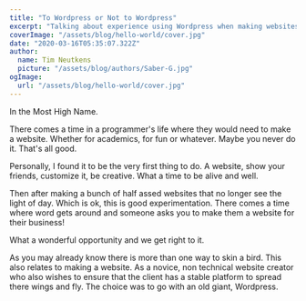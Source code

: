 ```yaml
---
title: "To Wordpress or Not to Wordpress"
excerpt: "Talking about experience using Wordpress when making websites for clients"
coverImage: "/assets/blog/hello-world/cover.jpg"
date: "2020-03-16T05:35:07.322Z"
author:
  name: Tim Neutkens
  picture: "/assets/blog/authors/Saber-G.jpg"
ogImage:
  url: "/assets/blog/hello-world/cover.jpg"
---
```


In the Most High Name. 


There comes a time in a programmer's life where they would need to make a website. Whether for academics, for fun or whatever. Maybe you never do it. That's all good. 

Personally, I found it to be the very first thing to do. A website, show your friends, customize it, be creative. What a time to be alive and well. 

Then after making a bunch of half assed websites that no longer see the light of day. Which is ok, this is good experimentation. There comes a time where word gets around and someone asks you to make them a website for their business!

What a wonderful opportunity and we get right to it. 

As you may already know there is more than one way to skin a bird. This also relates to making a website. As a novice, non technical website creator who also wishes to ensure that the client has a stable platform to spread there wings and fly. The choice was to go with an old giant, Wordpress. 


